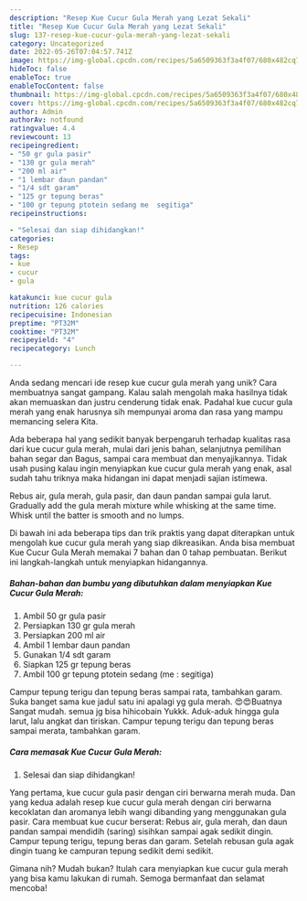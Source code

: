 ```yaml
---
description: "Resep Kue Cucur Gula Merah yang Lezat Sekali"
title: "Resep Kue Cucur Gula Merah yang Lezat Sekali"
slug: 137-resep-kue-cucur-gula-merah-yang-lezat-sekali
category: Uncategorized
date: 2022-05-26T07:04:57.741Z
image: https://img-global.cpcdn.com/recipes/5a6509363f3a4f07/680x482cq70/kue-cucur-gula-merah-foto-resep-utama.jpg
hideToc: false
enableToc: true
enableTocContent: false
thumbnail: https://img-global.cpcdn.com/recipes/5a6509363f3a4f07/680x482cq70/kue-cucur-gula-merah-foto-resep-utama.jpg
cover: https://img-global.cpcdn.com/recipes/5a6509363f3a4f07/680x482cq70/kue-cucur-gula-merah-foto-resep-utama.jpg
author: Admin
authorAv: notfound
ratingvalue: 4.4
reviewcount: 13
recipeingredient:
- "50 gr gula pasir"
- "130 gr gula merah"
- "200 ml air"
- "1 lembar daun pandan"
- "1/4 sdt garam"
- "125 gr tepung beras"
- "100 gr tepung ptotein sedang me  segitiga"
recipeinstructions:

- "Selesai dan siap dihidangkan!"
categories:
- Resep
tags:
- kue
- cucur
- gula

katakunci: kue cucur gula 
nutrition: 126 calories
recipecuisine: Indonesian
preptime: "PT32M"
cooktime: "PT32M"
recipeyield: "4"
recipecategory: Lunch

---
```





Anda sedang mencari ide resep kue cucur gula merah yang unik? Cara membuatnya sangat gampang. Kalau salah mengolah maka hasilnya tidak akan memuaskan dan justru cenderung tidak enak. Padahal kue cucur gula merah yang enak harusnya sih mempunyai aroma dan rasa yang mampu memancing selera Kita.





Ada beberapa hal yang sedikit banyak berpengaruh terhadap kualitas rasa dari kue cucur gula merah, mulai dari jenis bahan, selanjutnya pemilihan bahan segar dan Bagus, sampai cara membuat dan menyajikannya. Tidak usah pusing kalau ingin menyiapkan kue cucur gula merah yang enak,      asal sudah tahu triknya maka hidangan ini dapat menjadi sajian istimewa.














Rebus air, gula merah, gula pasir, dan daun pandan sampai gula larut. Gradually add the gula merah mixture while whisking at the same time. Whisk until the batter is smooth and no lumps.






Di bawah ini ada beberapa tips dan trik praktis yang dapat diterapkan untuk mengolah kue cucur gula merah yang siap dikreasikan. Anda bisa membuat Kue Cucur Gula Merah memakai 7 bahan dan 0 tahap pembuatan. Berikut ini langkah-langkah untuk menyiapkan hidangannya.

<!--inarticleads1-->

##### Bahan-bahan dan bumbu yang dibutuhkan dalam menyiapkan Kue Cucur Gula Merah:

1. Ambil 50 gr gula pasir
1. Persiapkan 130 gr gula merah
1. Persiapkan 200 ml air
1. Ambil 1 lembar daun pandan
1. Gunakan 1/4 sdt garam
1. Siapkan 125 gr tepung beras
1. Ambil 100 gr tepung ptotein sedang (me : segitiga)


Campur tepung terigu dan tepung beras sampai rata, tambahkan garam. Suka banget sama kue jadul satu ini apalagi yg gula merah. 😍😍Buatnya Sangat mudah. semua jg bisa hihicobain Yukkk. Aduk-aduk hingga gula larut, lalu angkat dan tiriskan. Campur tepung terigu dan tepung beras sampai merata, tambahkan garam. 

<!--inarticleads2-->

##### Cara memasak Kue Cucur Gula Merah:


1. Selesai dan siap dihidangkan!

Yang pertama, kue cucur gula pasir dengan ciri berwarna merah muda. Dan yang kedua adalah resep kue cucur gula merah dengan ciri berwarna kecoklatan dan aromanya lebih wangi dibanding yang menggunakan gula pasir. Cara membuat kue cucur berserat: Rebus air, gula merah, dan daun pandan sampai mendidih (saring) sisihkan sampai agak sedikit dingin. Campur tepung terigu, tepung beras dan garam. Setelah rebusan gula agak dingin tuang ke campuran tepung sedikit demi sedikit. 

Gimana nih? Mudah bukan? Itulah cara menyiapkan kue cucur gula merah yang bisa kamu lakukan di rumah. Semoga bermanfaat dan selamat mencoba!
